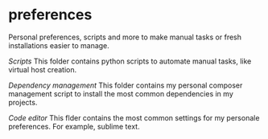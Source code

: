 # preferences
Personal preferences, scripts and more to make manual tasks or fresh installations easier to manage.

*Scripts*
This folder contains python scripts to automate manual tasks, like virtual host creation.

*Dependency management*
This folder contains my personal composer management script to install the most common dependencies in my projects.

*Code editor*
This flder contains the most common settings for my personale preferences. For example, sublime text.
 